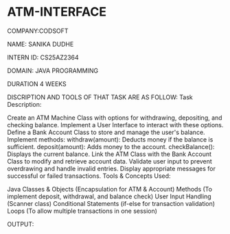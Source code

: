 # ATM-INTERFACE
COMPANY:CODSOFT

NAME: SANIKA DUDHE

INTERN ID: CS25AZ2364

DOMAIN: JAVA PROGRAMMING

DURATION 4 WEEKS

DISCRIPTION AND TOOLS OF THAT TASK ARE AS FOLLOW: Task Description:

Create an ATM Machine Class with options for withdrawing, depositing, and checking balance. Implement a User Interface to interact with these options. Define a Bank Account Class to store and manage the user's balance. Implement methods: withdraw(amount): Deducts money if the balance is sufficient. deposit(amount): Adds money to the account. checkBalance(): Displays the current balance. Link the ATM Class with the Bank Account Class to modify and retrieve account data. Validate user input to prevent overdrawing and handle invalid entries. Display appropriate messages for successful or failed transactions. Tools & Concepts Used:

Java Classes & Objects (Encapsulation for ATM & Account) Methods (To implement deposit, withdrawal, and balance check) User Input Handling (Scanner class) Conditional Statements (if-else for transaction validation) Loops (To allow multiple transactions in one session)

OUTPUT:
